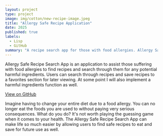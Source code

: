 ```yaml
---
layout: project
type: project
image: img/cotton/new-recipe-image.jpeg
title: "Allergy Safe Recipe Application"
date: 2025
published: true
labels:
  - Lisp
  - GitHub
summary: "A recipe search app for those with food allergies. Allergy Safe Recipe Search App is an application to assist those suffering with food allergies to find recipes and search through them for any potential harmful ingredients. Users can search through recipes and save recipes to a favorites section for later viewing. At some point I will also implement a harmful ingredients function as well."
---
```


Allergy Safe Recipe Search App is an application to assist those suffering with food allergies to find recipes and search through them for any potential harmful ingredients. Users can search through recipes and save recipes to a favorites section for later viewing. At some point I will also implement a harmful ingredients function as well.

<a href="https://github.com/Jeremiah-Dean/Allergy-Recipe-App" target="_blank">View on GitHub</a>

Imagine having to change your entire diet due to a food allergy. You can no longer eat the foods you are used to without paying very serious consequences. What do you do? It's not worth playing the guessing game when it comes to your health. The Allergy Safe Recipe Search App can make life so much easier by allowing users to find safe recipes to eat and save for future use as well.
